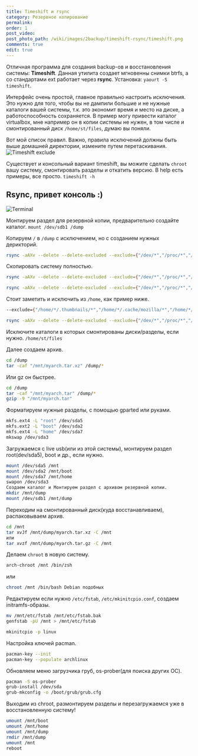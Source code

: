 ```yaml
---
title: Timeshift и rsync
category: Резервное копирование
permalink:
order: 1
post_video: 
post_photo_path: /wiki/images/2backup/timeshift-rsync/timeshift.png
comments: true
edit: true
---
```

Отличная программа для создания backup-ов и восстановления системы: **Timeshift**. Данная утилита создает мгновенны снимки btrfs, а со стандартами ext работает через **rsync**.
Установка: `yaourt -S timeshift`.

Интерфейс очень простой, главное правильно настроить исключения. Это нужно для того, чтобы вы не дампили большие и не нужные каталоги вашей системы, т.к. это экономит время и место на диске, а работоспособность сохраняется. В пример могу привести каталог virtualbox, мне например он в копии системы не нужен, в том числе и смонтированный диск `/home/st/files`, думаю вы поняли.

Вот мой список правил. Важно, правила исключений должны быть выше домашней директории, измените путем перетаскивания.
![Timeshift exclude](/wiki/images/2backup/timeshift-rsync/exclude-timeshift.png)

Существует и консольный вариант timeshift, вы можите сделать `chroot` вашу систему, смонтировать разделы и откатить версию. В help есть примеры, все просто. `timeshift -h`

## Rsync, привет консоль :)
![Terminal](https://thumbs.gfycat.com/ComplexNeighboringBoilweevil-size_restricted.gif)

Монтируем раздел для резервной копии, предварительно создайте каталог.
`mount /dev/sdb1 /dump`

Копируем `/` в `/dump` с исключением, но с созданием нужных дерикторий.
```bash
rsync -aAXv --delete --delete-excluded --exclude={"/dev/*","/proc/*","/sys/*","/tmp/*","/run/*","/mnt/*","/media/*","/lost+found","/var/lib/pacman/sync/*","/var/cache/*","/var/tmp/*","/boot/*","/home/*"} /* /dump/
```

Скопировать систему полностью.
```bash
rsync -aAXv --delete --delete-excluded --exclude={"/dev/*","/proc/*","/sys/*","/tmp/*","/run/*","/mnt/*","/media/*","/lost+found","/var/lib/pacman/sync/*","/var/cache/*","/var/tmp/*"} /* /dump/
```

```bash
rsync -aAXv --delete --delete-excluded --exclude={"/dev/*","/proc/*","/sys/*","/tmp/*","/run/*","/mnt/*","/media/*","/lost+found","/var/lib/pacman/sync/*","/var/cache/*","/var/tmp/*","/home/*/.thumbnails/*","/home/*/.cache/*","/home/*/.local","/home/*/.gvfs/*","/home/*/files/*","/home/*/.var","/home/*/.npm","/home/*/.node-gyp","/home/*/.electron"} /* /run/media/st/dump/myarch/
```

Стоит заметить и исключить из `/home`, как пример ниже.
```bash
--exclude={"/home/*/.thumbnails/*","/home/*/.cache/mozilla/*","/home/*/.local/share/Trash/*","/home/*/.gvfs/*"}
```

```bash
rsync -aAXv --delete --delete-excluded --exclude={"/dev/*","/proc/*","/sys/*","/tmp/*","/run/*","/mnt/*","/media/*","/lost+found","/var/lib/pacman/sync/*","/var/cache/*","/var/tmp/*","/home/*/.thumbnails/*","/home/*/.cache/mozilla/*","/home/*/.local/share/Trash/*","/home/*/.gvfs/*"} /* /dump/
```

Исключите каталоги в которых смонтированы диски/разделы, если нужно.
`/home/st/files`

Далее создаем архив.
```bash
cd /dump
tar -caf "/mnt/myarch.tar.xz" /dump/*
```

Или gz он быстрее.
```bash
cd /dump
tar -caf "/mnt/myarch.tar" /dump/*
gzip -9 "/mnt/myarch.tar"
```

Форматируем нужные разделы, с помощью gparted или руками.
```bash
mkfs.ext4 -L "root" /dev/sda5
mkfs.ext2 -L "boot" /dev/sda2
mkfs.ext4 -L "home" /dev/sda7
mkswap /dev/sda3
```

Загружаемся с live usb(или из этой системы), монтируем раздел root(dev/sda5), boot и др., если нужно.
```bash
mount /dev/sda5 /mnt
mount /dev/sda2 /mnt/boot
mount /dev/sda7 /mnt/home
swapon /dev/sda3
Создаем каталог и Монтируем раздел с архивом резервной копии.
mkdir /mnt/dump
mount /dev/sdb1 /mnt/dump
```

Переходим на смонтированный диск(куда восстанавливаем), распаковываем архив.
```bash
cd /mnt
tar xvJf /mnt/dump/myarch.tar.xz -С /mnt
или
tar xvzf /mnt/dump/myarch.tar.gz -С /mnt
```

Делаем `chroot` в новую систему.
```bash
arch-chroot /mnt /bin/zsh
```
или
```bash 
chroot /mnt /bin/bash Debian подобных
```

Редактируем если нужно `/etc/fstab`, `/etc/mkinitcpio.conf`, создаем initramfs-образы.
```bash
mv /mnt/etc/fstab /mnt/etc/fstab.bak
genfstab -pU /mnt > /mnt/etc/fstab
```

```bash
mkinitcpio -p linux
```

Настройка ключей pacman.
```bash
pacman-key --init
pacman-key --populate archlinux
```

Обновляем меню загрузчика груб, os-prober(для поиска других ОС).
```bash
pacman -S os-prober
grub-install /dev/sda
grub-mkconfig -o /boot/grub/grub.cfg
```

Выходим из chroot, размонтируем разделы и перезагружаемся уже в восстановленную систему!
```bash
umount /mnt/boot
umount /mnt/home
umount /mnt/dump
rmdir /mnt/dump
umount /mnt
reboot
```